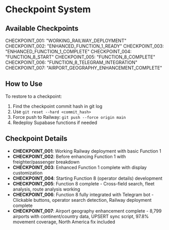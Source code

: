 # Checkpoint System

## Available Checkpoints

CHECKPOINT_001: "WORKING_RAILWAY_DEPLOYMENT"
CHECKPOINT_002: "ENHANCED_FUNCTION_1_READY" 
CHECKPOINT_003: "ENHANCED_FUNCTION_1_COMPLETE"
CHECKPOINT_004: "FUNCTION_8_START"
CHECKPOINT_005: "FUNCTION_8_COMPLETE"
CHECKPOINT_006: "FUNCTION_8_TELEGRAM_INTEGRATION"
CHECKPOINT_007: "AIRPORT_GEOGRAPHY_ENHANCEMENT_COMPLETE"

## How to Use

To restore to a checkpoint:
1. Find the checkpoint commit hash in git log
2. Use `git reset --hard <commit_hash>`
3. Force push to Railway: `git push --force origin main`
4. Redeploy Supabase functions if needed

## Checkpoint Details

- **CHECKPOINT_001**: Working Railway deployment with basic Function 1
- **CHECKPOINT_002**: Before enhancing Function 1 with freighter/passenger breakdown  
- **CHECKPOINT_003**: Enhanced Function 1 complete with display customization
- **CHECKPOINT_004**: Starting Function 8 (operator details) development
- **CHECKPOINT_005**: Function 8 complete - Cross-field search, fleet analysis, route analysis working
- **CHECKPOINT_006**: Function 8 fully integrated with Telegram bot - Clickable buttons, operator search detection, Railway deployment complete
- **CHECKPOINT_007**: Airport geography enhancement complete - 8,799 airports with continent/country data, UPSERT sync script, 97.8% movement coverage, North America fix included
